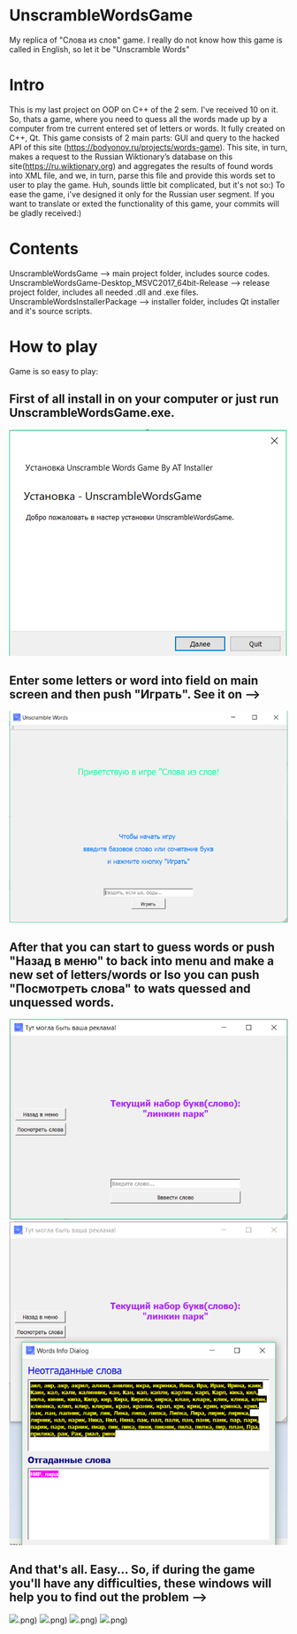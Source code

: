 # UnscrambleWordsGame
My replica of "Слова из слов" game. I really do not know how this game is called in English, so let it be "Unscramble Words"

# Intro
This is my last project on OOP on C++ of the 2 sem. I've received 10 on it.
So, thats a game, where you need to quess all the words made up by a computer from tre current entered set of letters or words.
It fully created on C++, Qt. 
This game consists of 2 main parts: GUI and query to the hacked API of this site (https://bodyonov.ru/projects/words-game).
This site, in turn, makes a request to the Russian Wiktionary’s database on this site(https://ru.wiktionary.org) and aggregates the results of found words into XML file, and we, in turn, parse this file and provide this words set to user to play the game. Huh, sounds little bit complicated, but it's not so:)
To ease the game, i've designed it only for the Russian user segment. If you want to translate or exted the functionality of this game, your commits will be gladly received:)

# Contents
UnscrambleWordsGame --> main project folder, includes source codes.
UnscrambleWordsGame-Desktop_MSVC2017_64bit-Release --> release project folder, includes all needed .dll and .exe files.
UnscrambleWordsInstallerPackage --> installer folder, includes Qt installer and it's source scripts.

# How to play
Game is so easy to play:
## First of all install in on your computer or just run UnscrambleWordsGame.exe.
![](Screenshots/installer.png)
## Enter some letters or word into field on main screen and then push "Играть". See it on -->
![](Screenshots/main_screen.png)
## After that you can start to guess words or push "Назад в меню" to back into menu and make a new set of letters/words or lso you can push "Посмотреть слова" to wats quessed and unquessed words.
![](Screenshots/game_screen.png)
![](Screenshots/words.png)
## And that's all. Easy... So, if during the game you'll have any difficulties, these windows will help you to find out the problem -->
![](Screenshots/apologize).png)
![](Screenshots/apologize1).png)
![](Screenshots/derzhu_v_kurse_1).png)
![](Screenshots/download_process).png)